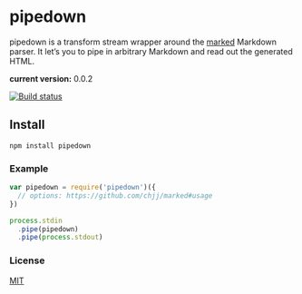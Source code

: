 # pipedown
pipedown is a transform stream wrapper around the [marked](https://github.com/chjj/marked) Markdown parser. It let’s you to pipe in arbitrary Markdown and read out the generated HTML.

**current version:** 0.0.2

[![Build status](https://travis-ci.org/michaelrhodes/pipedown.png?branch=master)](https://travis-ci.org/michaelrhodes/pipedown)

## Install
```
npm install pipedown
```

### Example
``` js
var pipedown = require('pipedown')({
  // options: https://github.com/chjj/marked#usage
})

process.stdin
  .pipe(pipedown)
  .pipe(process.stdout)
```

### License
[MIT](http://opensource.org/licenses/MIT)
